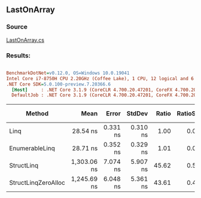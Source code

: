 ﻿## LastOnArray

### Source
[LastOnArray.cs](../../src/StructLinq.Benchmark/LastOnArray.cs)

### Results:
``` ini

BenchmarkDotNet=v0.12.0, OS=Windows 10.0.19041
Intel Core i7-8750H CPU 2.20GHz (Coffee Lake), 1 CPU, 12 logical and 6 physical cores
.NET Core SDK=5.0.100-preview.7.20366.6
  [Host]     : .NET Core 3.1.9 (CoreCLR 4.700.20.47201, CoreFX 4.700.20.47203), X64 RyuJIT
  DefaultJob : .NET Core 3.1.9 (CoreCLR 4.700.20.47201, CoreFX 4.700.20.47203), X64 RyuJIT


```
|              Method |        Mean |    Error |   StdDev | Ratio | RatioSD |  Gen 0 | Gen 1 | Gen 2 | Allocated |
|-------------------- |------------:|---------:|---------:|------:|--------:|-------:|------:|------:|----------:|
|                Linq |    28.54 ns | 0.331 ns | 0.310 ns |  1.00 |    0.00 |      - |     - |     - |         - |
|      EnumerableLinq |    28.71 ns | 0.352 ns | 0.329 ns |  1.01 |    0.02 |      - |     - |     - |         - |
|          StructLinq | 1,303.06 ns | 7.074 ns | 5.907 ns | 45.62 |    0.54 | 0.0057 |     - |     - |      32 B |
| StructLinqZeroAlloc | 1,245.69 ns | 6.048 ns | 5.361 ns | 43.61 |    0.45 |      - |     - |     - |         - |
